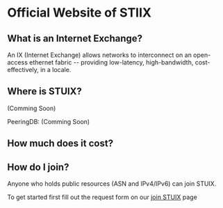 # Official Website of STIIX

## What is an Internet Exchange?

An IX (Internet Exchange) allows networks to interconnect on an open-access ethernet fabric -- providing low-latency, high-bandwidth, cost-effectively, in a locale.

## Where is STUIX?

(Comming Soon)

PeeringDB: (Comming Soon)

## How much does it cost?


## How do I join?

Anyone who holds public resources (ASN and IPv4/IPv6) can join STUIX.

To get started first fill out the request form on our [join STUIX](https://stuix.io/join/) page
